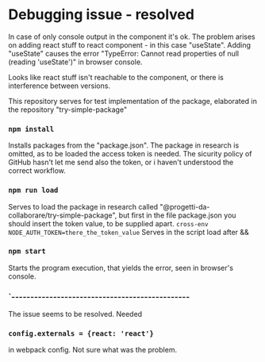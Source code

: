 # Debugging issue - resolved
In case of only console output in the component it's ok.
The problem arises on adding react stuff to react component - in this case "useState".
Adding "useState" causes the error "TypeError: Cannot read properties of null (reading 'useState')" in browser console.

Looks like react stuff isn't reachable to the component, or there is interference between versions.

This repository serves for test implementation of the package, elaborated in the repository "try-simple-package"

### `npm install`
Installs packages from the "package.json". The package in research is omitted, as to be loaded the access token is needed.
The sicurity policy of GitHub hasn't let me send also the token, or i haven't understood the correct workflow.
### `npm run load`
Serves to load the package in research called "@progetti-da-collaborare/try-simple-package", but first in the file package.json you should insert the token value, to be supplied apart.
`cross-env NODE_AUTH_TOKEN=there_the_token_value`
Serves in the script load after &&
### `npm start`
Starts the program execution, that yields the error, seen in browser's console.
### `-----------------------------------------------
The issue seems to be resolved.
Needed 
### `config.externals = {react: 'react'}`
in webpack config. Not sure what was the problem.